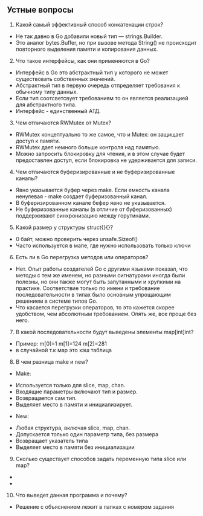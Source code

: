 ## Устные вопросы

1. Какой самый эффективный способ конкатенации строк?
- Не так давно в Go добавили новый тип — strings.Builder. 
- Это аналог bytes.Buffer, но при вызове метода String() не происходит повторного выделения памяти и копирования данных.
2. Что такое интерфейсы, как они применяются в Go?
- Интерфейс в Go это абстрактный тип у которого не может существовать собственных значений.
- Абстрактный тип в первую очередь отпределяет требования к обычному типу данных. 
- Если тип соотсветсвует требованиям то он является реализацией для абстрактного типа.
- Интерфейс - единственный АТД. 
3. Чем отличаются RWMutex от Mutex?
- RWMutex концептуально то же самое, что и Mutex: он защищает доступ к памяти.
- RWMutex дает немного больше контроля над памятью. 
- Можно запросить блокировку для чтения, и в этом случае будет предоставлен доступ, если блокировка не удерживается для записи.
4. Чем отличаются буферизированные и не буферизированные каналы?
- Явно указывается буфер через make. Если емкость канала ненулевая - make создает буферизованный канал. 
- В буферизированном канале бефер явно не указывается. 
- Не буферизованные каналы (в отличие от буферизованных) поддерживают синхронизацию между горутинами.
5. Какой размер у структуры struct{}{}?
- 0 байт, можно проверить через unsafe.Sizeof()
- Часто используется в мапе, где нужно использовать только ключи
6. Есть ли в Go перегрузка методов или операторов?
- Нет. Опыт работы создателей Go с другими языками показал, что методы с тем же именем, но разными сигнатурами иногда были полезны, но они также могут быть запутанными и хрупкими на практике. 
Соответствие только по имени и требование последовательности в типах было основным упрощающим решением в системе типов Go.
- Что касается перегрузки операторов, то это кажется скорее удобством, чем абсолютным требованием. Опять же, все проще без него.
7. В какой последовательности будут выведены элементы map[int]int?
- Пример: m[0]=1 m[1]=124 m[2]=281
- в случайной т.к мар это хэш таблица
8. В чем разница make и new?
- Make: 
+ Используется только для slice, map, chan.
+ Входящие параметры включают тип и размер.
+ Возвращается сам тип.
+ Выделяет место в памяти и инициализирует.
- New:
+ Любая структура, включая slice, map, chan.
+ Допускается только один параметр типа, без размера
+ Возвращает указатель типа
+ Выделяет место в памяти без инициализации
9. Сколько существует способов задать переменную типа slice или map?
-
-
10. Что выведет данная программа и почему?
- Решение с объяснением лежит в папках с номером задания
